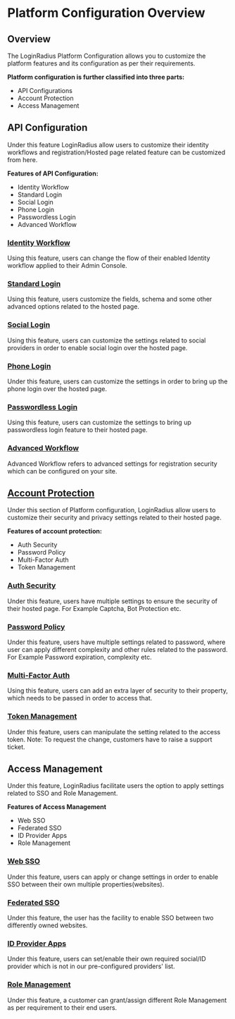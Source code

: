 # Platform Configuration Overview

## Overview

The LoginRadius Platform Configuration allows you to customize the platform features and its configuration as per their requirements.

**Platform configuration is further classified into three parts:**

- API Configurations
- Account Protection
- Access Management

## API Configuration

Under this feature LoginRadius allow users to customize their identity workflows and registration/Hosted page related feature can be customized from here.

**Features of API Configuration:**

- Identity Workflow
- Standard Login
- Social Login
- Phone Login
- Passwordless Login
- Advanced Workflow

### [Identity Workflow](/platform-features-overview/registration-services/email-workflow)

Using this feature, users can change the flow of their enabled Identity workflow applied to their Admin Console.

### [Standard Login](https://www.loginradius.com/legacy/docs/authentication/quick-start/standard-login/)

Using this feature, users customize the fields, schema and some other advanced options related to the hosted page.

### [Social Login](/platform-features-overview/registration-services/social-login-feature)

Using this feature, users can customize the settings related to social providers in order to enable social login over the hosted page.

### [Phone Login](/platform-features-overview/registration-services/phone-authentication-feature)

Under this feature, users can customize the settings in order to bring up the phone login over the hosted page.

### [Passwordless Login](/platform-features-overview/registration-services/passwordless-login)

Using this feature, users can customize the settings to bring up passwordless login feature to their hosted page.

### [Advanced Workflow](/platform-features-overview/registration-services/advanced-workflow)

Advanced Workflow refers to advanced settings for registration security which can be configured on your site.

## [Account Protection](/platform-features-overview/user-security/fraud-prevention)

Under this section of Platform configuration, LoginRadius allow users to customize their security and privacy settings related to their hosted page.

**Features of account protection:**

- Auth Security
- Password Policy
- Multi-Factor Auth
- Token Management

### [Auth Security](/api/v2/dashboard/platform-security/auth-security-configuration#auth-security)

Under this feature, users have multiple settings to ensure the security of their hosted page.
For Example Captcha, Bot Protection etc.

### [Password Policy](/api/v2/dashboard/platform-security/password-policy#password-policy)

Under this feature, users have multiple settings related to password, where user can apply different complexity and other rules related to the password.
For Example Password expiration, complexity etc.

### [Multi-Factor Auth](/platform-features-overview/user-security/multi-factor-authentication)

Using this feature, users can add an extra layer of security to their property, which needs to be passed in order to access that.

### [Token Management](/api/v2/dashboard/platform-security/token-management#token-management-configuration)

Under this feature, users can manipulate the setting related to the access token.
Note: To request the change, customers have to raise a support ticket.

## Access Management

Under this feature, LoginRadius facilitate users the option to apply settings related to SSO and Role Management. 

**Features of Access Management**

- Web SSO
- Federated SSO
- ID Provider Apps
- Role Management

### [Web SSO](/platform-features-overview/user-access-management/web-sso)

Under this feature, users can apply or change settings in order to enable SSO between their own multiple properties(websites).

### [Federated SSO](/platform-features-overview/user-access-management/federated-sso)

Under this feature, the user has the facility to enable SSO between two differently owned websites.

### [ID Provider Apps](/platform-features-overview/user-access-management/identity-provider-apps)

Under this feature, users can set/enable their own required social/ID provider which is not in our pre-configured providers' list.

### [Role Management](/platform-features-overview/user-access-management/roles-and-permissions)

Under this feature, a customer can grant/assign different Role Management as per requirement to their end users.
